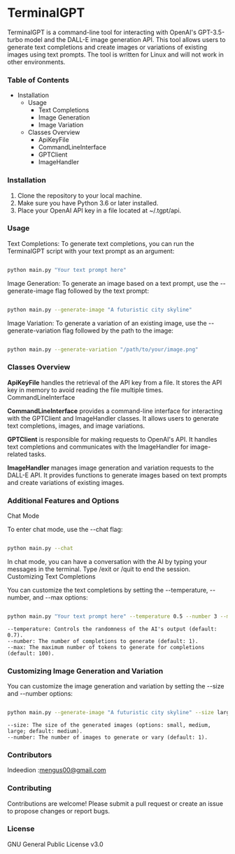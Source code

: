 # TerminalGPT

TerminalGPT is a command-line tool for interacting with OpenAI's GPT-3.5-turbo model and the DALL-E image generation API. This tool allows users to generate text completions and create images or variations of existing images using text prompts. The tool is written for Linux and will not work in other environments.

### Table of Contents
- Installation
   - Usage
      - Text Completions
      - Image Generation
      - Image Variation
   - Classes Overview
       - ApiKeyFile
       - CommandLineInterface
       - GPTClient
       - ImageHandler

### Installation

   1. Clone the repository to your local machine.
   2. Make sure you have Python 3.6 or later installed.
   3. Place your OpenAI API key in a file located at ~/.tgpt/api.

### Usage
Text Completions:
To generate text completions, you can run the TerminalGPT script with your text prompt as an argument:

```bash

python main.py "Your text prompt here"

```
Image Generation:
To generate an image based on a text prompt, use the --generate-image flag followed by the text prompt:

```bash

python main.py --generate-image "A futuristic city skyline"

```
Image Variation:
To generate a variation of an existing image, use the --generate-variation flag followed by the path to the image:

```bash

python main.py --generate-variation "/path/to/your/image.png"

```
### Classes Overview
**ApiKeyFile** handles the retrieval of the API key from a file. It stores the API key in memory to avoid reading the file multiple times.
CommandLineInterface

**CommandLineInterface** provides a command-line interface for interacting with the GPTClient and ImageHandler classes. It allows users to generate text completions, images, and image variations.

**GPTClient** is responsible for making requests to OpenAI's API. It handles text completions and communicates with the ImageHandler for image-related tasks.

**ImageHandler** manages image generation and variation requests to the DALL-E API. It provides functions to generate images based on text prompts and create variations of existing images.

### Additional Features and Options
Chat Mode

To enter chat mode, use the --chat flag:

```bash

python main.py --chat

```
In chat mode, you can have a conversation with the AI by typing your messages in the terminal. Type /exit or /quit to end the session.
Customizing Text Completions

You can customize the text completions by setting the --temperature, --number, and --max options:

```bash

python main.py "Your text prompt here" --temperature 0.5 --number 3 --max 50

```
    --temperature: Controls the randomness of the AI's output (default: 0.7).
    --number: The number of completions to generate (default: 1).
    --max: The maximum number of tokens to generate for completions (default: 100).

### Customizing Image Generation and Variation

You can customize the image generation and variation by setting the --size and --number options:

```bash

python main.py --generate-image "A futuristic city skyline" --size large --number 3

```
    --size: The size of the generated images (options: small, medium, large; default: medium).
    --number: The number of images to generate or vary (default: 1).
    
### Contributors
Indeedion :mengus00@gmail.com

### Contributing

Contributions are welcome! Please submit a pull request or create an issue to propose changes or report bugs.

### License

GNU General Public License v3.0
